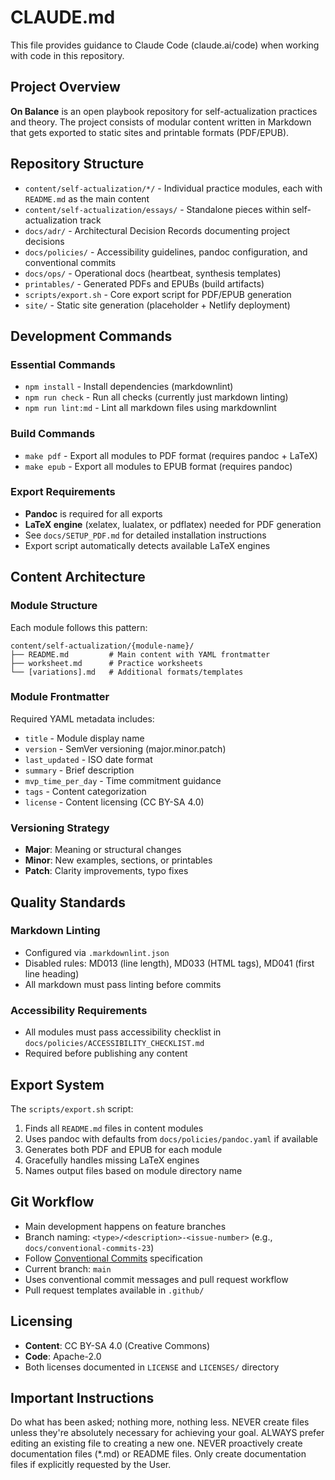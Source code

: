 # CLAUDE.md

This file provides guidance to Claude Code (claude.ai/code) when working with code in this repository.

## Project Overview

**On Balance** is an open playbook repository for self-actualization practices and theory. The project consists of modular content written in Markdown that gets exported to static sites and printable formats (PDF/EPUB).

## Repository Structure

- `content/self-actualization/*/` - Individual practice modules, each with `README.md` as the main content
- `content/self-actualization/essays/` - Standalone pieces within self-actualization track
- `docs/adr/` - Architectural Decision Records documenting project decisions
- `docs/policies/` - Accessibility guidelines, pandoc configuration, and conventional commits
- `docs/ops/` - Operational docs (heartbeat, synthesis templates)
- `printables/` - Generated PDFs and EPUBs (build artifacts)
- `scripts/export.sh` - Core export script for PDF/EPUB generation
- `site/` - Static site generation (placeholder + Netlify deployment)

## Development Commands

### Essential Commands
- `npm install` - Install dependencies (markdownlint)
- `npm run check` - Run all checks (currently just markdown linting)
- `npm run lint:md` - Lint all markdown files using markdownlint

### Build Commands
- `make pdf` - Export all modules to PDF format (requires pandoc + LaTeX)
- `make epub` - Export all modules to EPUB format (requires pandoc)

### Export Requirements
- **Pandoc** is required for all exports
- **LaTeX engine** (xelatex, lualatex, or pdflatex) needed for PDF generation
- See `docs/SETUP_PDF.md` for detailed installation instructions
- Export script automatically detects available LaTeX engines

## Content Architecture

### Module Structure
Each module follows this pattern:
```
content/self-actualization/{module-name}/
├── README.md         # Main content with YAML frontmatter
├── worksheet.md      # Practice worksheets
└── [variations].md   # Additional formats/templates
```

### Module Frontmatter
Required YAML metadata includes:
- `title` - Module display name
- `version` - SemVer versioning (major.minor.patch)
- `last_updated` - ISO date format
- `summary` - Brief description
- `mvp_time_per_day` - Time commitment guidance
- `tags` - Content categorization
- `license` - Content licensing (CC BY-SA 4.0)

### Versioning Strategy
- **Major**: Meaning or structural changes
- **Minor**: New examples, sections, or printables
- **Patch**: Clarity improvements, typo fixes

## Quality Standards

### Markdown Linting
- Configured via `.markdownlint.json`
- Disabled rules: MD013 (line length), MD033 (HTML tags), MD041 (first line heading)
- All markdown must pass linting before commits

### Accessibility Requirements
- All modules must pass accessibility checklist in `docs/policies/ACCESSIBILITY_CHECKLIST.md`
- Required before publishing any content

## Export System

The `scripts/export.sh` script:
1. Finds all `README.md` files in content modules
2. Uses pandoc with defaults from `docs/policies/pandoc.yaml` if available
3. Generates both PDF and EPUB for each module
4. Gracefully handles missing LaTeX engines
5. Names output files based on module directory name

## Git Workflow

- Main development happens on feature branches
- Branch naming: `<type>/<description>-<issue-number>` (e.g., `docs/conventional-commits-23`)
- Follow [Conventional Commits](docs/policies/CONVENTIONAL_COMMITS.md) specification
- Current branch: `main`
- Uses conventional commit messages and pull request workflow
- Pull request templates available in `.github/`

## Licensing

- **Content**: CC BY-SA 4.0 (Creative Commons)
- **Code**: Apache-2.0
- Both licenses documented in `LICENSE` and `LICENSES/` directory

## Important Instructions

Do what has been asked; nothing more, nothing less.
NEVER create files unless they're absolutely necessary for achieving your goal.
ALWAYS prefer editing an existing file to creating a new one.
NEVER proactively create documentation files (*.md) or README files. Only create documentation files if explicitly requested by the User.